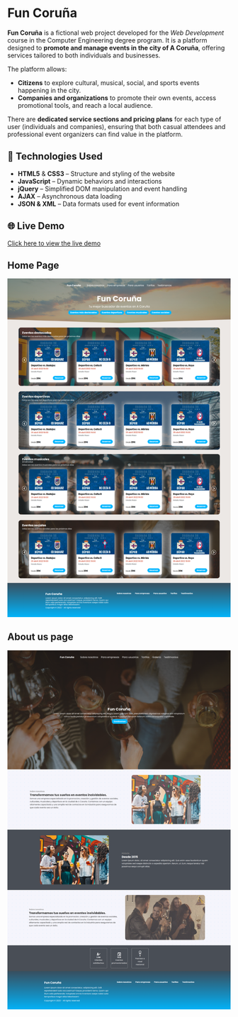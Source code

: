 # Fun Coruña

**Fun Coruña** is a fictional web project developed for the *Web Development* course in the Computer Engineering degree program. It is a platform designed to **promote and manage events in the city of A Coruña**, offering services tailored to both individuals and businesses.

The platform allows:
- **Citizens** to explore cultural, musical, social, and sports events happening in the city.
- **Companies and organizations** to promote their own events, access promotional tools, and reach a local audience.

There are **dedicated service sections and pricing plans** for each type of user (individuals and companies), ensuring that both casual attendees and professional event organizers can find value in the platform.

## 🔧 Technologies Used

- **HTML5** & **CSS3** – Structure and styling of the website
- **JavaScript** – Dynamic behaviors and interactions
- **jQuery** – Simplified DOM manipulation and event handling
- **AJAX** – Asynchronous data loading
- **JSON & XML** – Data formats used for event information

## 🌐 Live Demo
[Click here to view the live demo](https://ivanlado.github.io/fun-coruna-website/)

## Home Page
![Home Page](images/mockups/principal.png)

## About us page
![About us](images/mockups/sobrenosotros.png)
